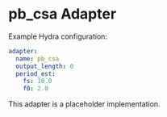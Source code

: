 # pb_csa Adapter

Example Hydra configuration:

```yaml
adapter:
  name: pb_csa
  output_length: 0
  period_est:
    fs: 10.0
    f0: 2.0
```

This adapter is a placeholder implementation.
